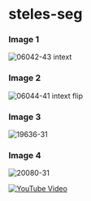 # steles-seg


### Image 1
![06042-43 intext](./06042-43_intext.jpg)

### Image 2
![06044-41 intext flip](./06044-41_intext_flip.jpg)

### Image 3
![19636-31](./19636-31.JPG)

### Image 4
![20080-31](./20080-31.JPG)

[![YouTube Video](https://img.youtube.com/vi/yPppskB2zK8/0.jpg)](https://youtu.be/yPppskB2zK8)
